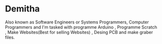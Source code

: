 # Demitha
Also known as Software Engineers or Systems Programmers, Computer Programmers and I'm tasked with programme Arduino , Programme Scratch , Make Websites(Best for selling Websites) , Desing PCB and make graber files.
